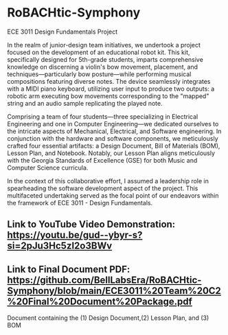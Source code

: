 # RoBACHtic-Symphony
ECE 3011 Design Fundamentals Project


In the realm of junior-design team initiatives, we undertook a project focused on the development of an educational robot kit. This kit, specifically designed for 5th-grade students, imparts comprehensive knowledge on discerning a violin's bow movement, placement, and techniques—particularly bow posture—while performing musical compositions featuring diverse notes. The device seamlessly integrates with a MIDI piano keyboard, utilizing user input to produce two outputs: a robotic arm executing bow movements corresponding to the "mapped" string and an audio sample replicating the played note.

Comprising a team of four students—three specializing in Electrical Engineering and one in Computer Engineering—we dedicated ourselves to the intricate aspects of Mechanical, Electrical, and Software engineering. In conjunction with the hardware and software components, we meticulously crafted four essential artifacts: a Design Document, Bill of Materials (BOM), Lesson Plan, and Notebook. Notably, our Lesson Plan aligns meticulously with the Georgia Standards of Excellence (GSE) for both Music and Computer Science curricula.

In the context of this collaborative effort, I assumed a leadership role in spearheading the software development aspect of the project. This multifaceted undertaking served as the focal point of our endeavors within the framework of ECE 3011 - Design Fundamentals.


## Link to YouTube Video Demonstration: https://youtu.be/gud--ybyr-s?si=2pJu3Hc5zI2o3BWv

## Link to Final Document PDF: https://github.com/BellLabsEra/RoBACHtic-Symphony/blob/main/ECE3011%20Team%20C2%20Final%20Document%20Package.pdf

Document containing the (1) Design Document,(2) Lesson Plan, and (3) BOM

